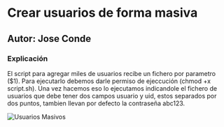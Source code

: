 # Crear usuarios de forma masiva
## Autor: Jose Conde 

### Explicación
El script para agregar miles de usuarios recibe un fichero por parametro ($1). Para ejecutarlo debemos darle permiso de ejeccución (chmod +x script.sh). Una vez hacemos eso lo ejecutamos indicandole el fichero de usuarios que debe tener dos campos usuario y uid, estos separados por dos puntos, tambien llevan por defecto la contraseña abc123. 

![Usuarios Masivos](https://github.com/conde26/Bash-Scripts/blob/main/Gesti%C3%B3n%20Usuarios/Usuarios%20Masivos/explic.PNG)
